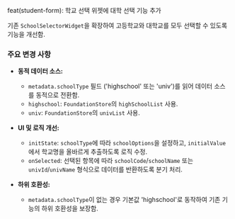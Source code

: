 feat(student-form): 학교 선택 위젯에 대학 선택 기능 추가

기존 `SchoolSelectorWidget`을 확장하여 고등학교와 대학교를 모두 선택할 수 있도록 기능을 개선함.

### 주요 변경 사항

- **동적 데이터 소스:**
  - `metadata.schoolType` 필드 ('highschool' 또는 'univ')를 읽어 데이터 소스를 동적으로 전환함.
  - `highschool`: `FoundationStore`의 `highSchoolList` 사용.
  - `univ`: `FoundationStore`의 `univList` 사용.

- **UI 및 로직 개선:**
  - `initState`: `schoolType`에 따라 `schoolOptions`을 설정하고, `initialValue`에서 학교명을 올바르게 추출하도록 로직 수정.
  - `onSelected`: 선택된 항목에 따라 `schoolCode`/`schoolName` 또는 `univId`/`univName` 형식으로 데이터를 반환하도록 분기 처리.

- **하위 호환성:**
  - `metadata.schoolType`이 없는 경우 기본값 'highschool'로 동작하여 기존 기능의 하위 호환성을 보장함.

